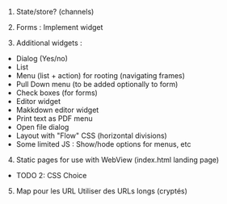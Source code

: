 

1. State/store? (channels)

2. Forms : Implement widget

3. Additional widgets : 
 - Dialog (Yes/no)
 - List
 - Menu (list + action) for rooting (navigating frames)
 - Pull Down menu (to be added optionally to form)
 - Check boxes (for forms)
 - Editor widget
 - Makkdown editor widget
 - Print text as PDF menu
 - Open file dialog
 - Layout with "Flow" CSS (horizontal divisions)
 - Some limited JS : Show/hode options for menus, etc

4. Static pages for use with WebView (index.html landing page)
-  TODO 2: CSS Choice



5. Map pour les URL Utiliser des URLs longs (cryptés)
